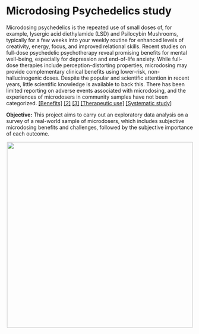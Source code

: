 # Microdosing Psychedelics study

Microdosing psychedelics is the repeated use of small doses of, for example, lysergic acid diethylamide (LSD) and Psilocybin Mushrooms, typically for a few weeks into your weekly routine for enhanced levels of creativity, energy, focus, and improved relational skills. Recent studies on full-dose psychedelic psychotherapy reveal promising benefits for mental well-being, especially for depression and end-of-life anxiety. While full-dose therapies include perception-distorting properties, microdosing may provide complementary clinical benefits using lower-risk, non-hallucinogenic doses. Despite the popular and scientific attention in recent years, little scientific knowledge is available to back this. There has been limited reporting on adverse events associated with microdosing, and the experiences of microdosers in community samples have not been categorized. [[Benefits]](https://www.ncbi.nlm.nih.gov/pmc/articles/PMC6617883/)
[[2]](https://pubmed.ncbi.nlm.nih.gov/30604183/)
[[3]](https://www.sciencedirect.com/science/article/abs/pii/S095539591930307X)
[[Therapeutic use]](https://journals.sagepub.com/doi/full/10.1177/2045125320950567)
[[Systematic study]](https://journals.plos.org/plosone/article?id=10.1371/journal.pone.0211023)


__Objective:__
This project aims to carry out an exploratory data analysis on a survey of a real-world sample of microdosers, which includes subjective microdosing benefits and challenges, followed by the subjective importance of each outcome.

<p align="center">
  <img src="https://psytechglobal.com/wp-content/uploads/2020/11/havn-life-chief-psychedelics-officer-ivan-casselman-740x383.jpg" width="500"">
</p>

